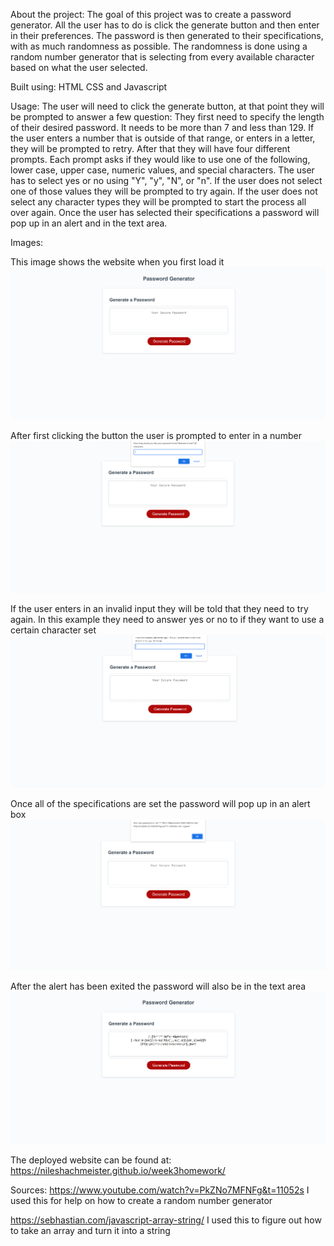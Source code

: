 About the project:
The goal of this project was to create a password generator. All the user has to do is click the generate button and then enter in their preferences. The password is then generated to their specifications, with as much randomness as possible. The randomness is done using a random number generator that is selecting from every available character based on what the user selected.

Built using:
HTML CSS and Javascript

Usage:
The user will need to click the generate button, at that point they will be prompted to answer a few question:
They first need to specify the length of their desired password. It needs to be more than 7 and less than 129. If the user enters a number that is outside of that range, or enters in a letter, they will be prompted to retry.
After that they will have four different prompts. Each prompt asks if they would like to use one of the following, lower case, upper case, numeric values, and special characters. The user has to select yes or no using "Y", "y", "N", or "n". If the user does not select one of those values they will be prompted to try again. If the user does not select any character types they will be prompted to start the process all over again. 
Once the user has selected their specifications a password will pop up in an alert and in the text area.


Images:


This image shows the website when you first load it
<img src="./images/example1.png" alt="an image that shows the website on load">

After first clicking the button the user is prompted to enter in a number
<img src="./images/example2.png" alt="an image showing the user being prompted to enter in a number">

If the user enters in an invalid input they will be told that they need to try again. In this example they need to answer yes or no to if they want to use a certain character set
<img src="./images/example3.png" alt="an image demonstrating what happens when the user enters in an incorrect input">

Once all of the specifications are set the password will pop up in an alert box
<img src="./images/example4.png" alt="an image showing an alert box with the generated password">

After the alert has been exited the password will also be in the text area
<img src="./images/example5.png" alt="an image demonstrating that the text area had the password in it">


The deployed website can be found at:
https://nileshachmeister.github.io/week3homework/

Sources:
https://www.youtube.com/watch?v=PkZNo7MFNFg&t=11052s
I used this for help on how to create a random number generator

https://sebhastian.com/javascript-array-string/
I used this to figure out how to take an array and turn it into a string


